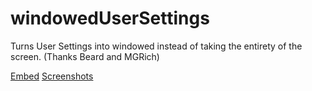 # windowedUserSettings

Turns User Settings into windowed instead of taking the entirety of the screen. (Thanks Beard and MGRich)

[Embed](https://gitcdn.xyz/repo/intrnl/discordAdditions/master/windowedUserSettings/themefile.css) [Screenshots](https://imgur.com/a/YEnE9)